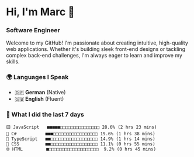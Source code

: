 # Hi, I'm Marc 👋 
### Software Engineer

Welcome to my GitHub! I'm passionate about creating intuitive, high-quality web applications. Whether it's building sleek front-end designs or tackling complex back-end challenges, I'm always eager to learn and improve my skills.  

### 🌍 Languages I Speak  
- 🇩🇪 **German** (Native)  
- 🇬🇧 **English** (Fluent)

### 🤯 What I did the last 7 days

```
🟨 JavaScript   ■■■■■□□□□□□□□□□□□□□□ 28.6% (2 hrs 23 mins)
🔷 C#           ■■■□□□□□□□□□□□□□□□□□ 19.6% (1 hrs 38 mins)
🔷 TypeScript   ■■□□□□□□□□□□□□□□□□□□ 14.9% (1 hrs 14 mins)
🎨 CSS          ■■□□□□□□□□□□□□□□□□□□ 11.1% (0 hrs 55 mins)
🌐 HTML         ■□□□□□□□□□□□□□□□□□□□  9.2% (0 hrs 45 mins)
```
